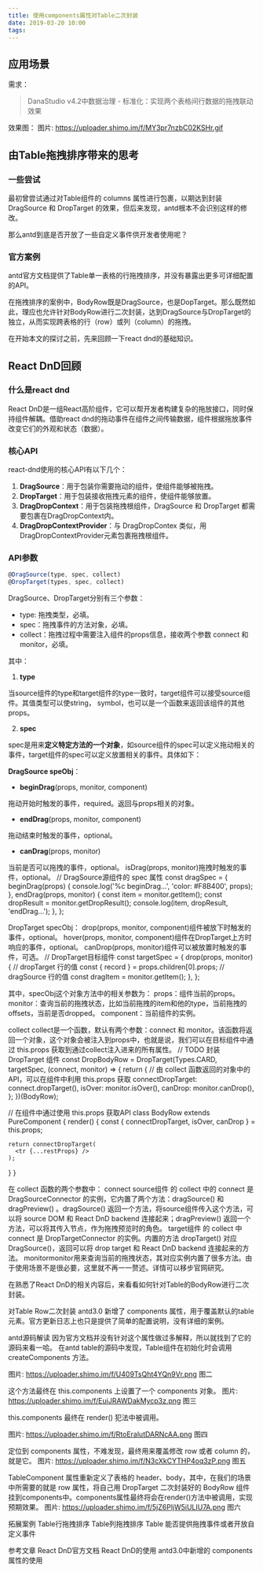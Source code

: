 ```yaml
---
title: 使用components属性对Table二次封装
date: 2019-03-20 10:00
tags:
---
```


## 应用场景

需求：
> DanaStudio v4.2中数据治理 - 标准化：实现两个表格间行数据的拖拽联动效果

效果图：
图片: https://uploader.shimo.im/f/MY3pr7nzbC02KSHr.gif

## 由Table拖拽排序带来的思考

### 一些尝试

最初曾尝试通过对Table组件的 columns 属性进行包裹，以期达到封装 DragSource 和 DropTarget 的效果，但后来发现，antd根本不会识别这样的修改。

那么antd到底是否开放了一些自定义事件供开发者使用呢？

### 官方案例

antd官方文档提供了Table单一表格的行拖拽排序，并没有暴露出更多可详细配置的API。

在拖拽排序的案例中，BodyRow既是DragSource，也是DopTarget。那么既然如此，理应也允许针对BodyRow进行二次封装，达到DragSource与DropTarget的独立，从而实现跨表格的行（row）或列（column）的拖拽。

在开始本文的探讨之前，先来回顾一下react dnd的基础知识。

## React DnD回顾

### 什么是react dnd

React DnD是一组React高阶组件，它可以帮开发者构建复杂的拖放接口，同时保持组件解耦。借助react dnd的拖动事件在组件之间传输数据，组件根据拖放事件改变它们的外观和状态（数据）。

### 核心API

react-dnd使用的核心API有以下几个：
1. **DragSource**：用于包装你需要拖动的组件，使组件能够被拖拽。
2. **DropTarget**：用于包装接收拖拽元素的组件，使组件能够放置。
3. **DragDropContext**：用于包装拖拽根组件，DragSource 和 DropTarget 都需要包裹在DragDropContext内。
4. **DragDropContextProvider**：与 DragDropContex 类似，用DragDropContextProvider元素包裹拖拽根组件。

### API参数
```javascript
@DragSource(type, spec, collect)
@DropTarget(types, spec, collect)
```

DragSource、DropTarget分别有三个参数：
- type: 拖拽类型，必填。
- spec：拖拽事件的方法对象，必填。
- collect：拖拽过程中需要注入组件的props信息，接收两个参数 connect 和 monitor，必填。

其中：
1. **type**

当source组件的type和target组件的type一致时，target组件可以接受source组件。其值类型可以使string， symbol，也可以是一个函数来返回该组件的其他props。

2. **spec**

spec是用来**定义特定方法的一个对象**，如source组件的spec可以定义拖动相关的事件，target组件的spec可以定义放置相关的事件。具体如下：

**DragSource speObj**：
- **beginDrag**(props, monitor, component)

拖动开始时触发的事件，required。返回与props相关的对象。

- **endDrag**(props, monitor, component)

拖动结束时触发的事件，optional。

- **canDrag**(props, monitor)

当前是否可以拖拽的事件，optional。
isDrag(props, monitor)拖拽时触发的事件，optional。
// DragSource源组件的 spec 属性
const dragSpec = {
  beginDrag(props) {
    console.log('%c beginDrag...', 'color: #F8B400', props);
  },
  endDrag(props, monitor) {
    const item = monitor.getItem();
    const dropResult = monitor.getDropResult();
    console.log(item, dropResult, 'endDrag...');
  },
};

DropTarget specObj：
drop(props, monitor, component)组件被放下时触发的事件，optional。
hover(props, monitor, component)组件在DropTarget上方时响应的事件，optional。
canDrop(props, monitor)组件可以被放置时触发的事件，可选。
// DropTarget目标组件
const targetSpec = {
  drop(props, monitor) {
    // dropTarget 行的值
    const { record } = props.children[0].props;
    // dragSource 行的值
    const dragItem = monitor.getItem();
  },
};

其中，specObj这个对象方法中的相关参数为：
props：组件当前的props。
monitor：查询当前的拖拽状态，比如当前拖拽的item和他的type，当前拖拽的offsets，当前是否dropped。
component：当前组件的实例。

collect
collect是一个函数，默认有两个参数：connect 和 monitor。该函数将返回一个对象，这个对象会被注入到props中，也就是说，我们可以在目标组件中通过 this.props 获取到通过collect注入进来的所有属性。
// TODO 封装 DropTarget 组件
const DropBodyRow = DropTarget(Types.CARD, targetSpec, (connect, monitor) => {
  return {
    // 由 collect 函数返回的对象中的API，可以在组件中利用 this.props 获取
    connectDropTarget: connect.dropTarget(),
    isOver: monitor.isOver(),
    canDrop: monitor.canDrop(),
  };
})(BodyRow);

// 在组件中通过使用 this.props 获取API
class BodyRow extends PureComponent {
  render() {
    const { connectDropTarget, isOver, canDrop } = this.props;

    return connectDropTarget(
      <tr {...restProps} />
    );
  }
}

在 collect 函数的两个参数中：
connect
source组件  的 collect 中的 connect 是DragSourceConnector 的实例，它内置了两个方法：dragSource() 和 dragPreview() 。dragSource() 返回一个方法，将source组件传入这个方法，可以将 source DOM 和 React DnD backend 连接起来；dragPreview() 返回一个方法，可以将其传入节点，作为拖拽预览时的角色。
target组件  的 collect 中 connect 是 DropTargetConnector 的实例。内置的方法 dropTarget() 对应 DragSource()，返回可以将 drop target 和 React DnD backend 连接起来的方法。
monitormonitor用来查询当前的拖拽状态，其对应实例内置了很多方法。由于使用场景不是很必要，这里就不再一一赘述。详情可以移步官网研究。

在熟悉了React DnD的相关内容后，来看看如何针对Table的BodyRow进行二次封装。

对Table Row二次封装
antd3.0 新增了 components 属性，用于覆盖默认的table元素。官方更新日志上也只是提供了简单的配置说明，没有详细的案例。

antd源码解读
因为官方文档并没有针对这个属性做过多解释，所以就找到了它的源码来看一哈。
在antd table的源码中发现，Table组件在初始化时会调用 createComponents 方法。

图片: https://uploader.shimo.im/f/U409TsQht4YQn9Vr.png
图二

这个方法最终在 this.components 上设置了一个 components 对象。
图片: https://uploader.shimo.im/f/EuiJRAWDakMycp3z.png
图三

this.components 最终在 render() 犯法中被调用。

图片: https://uploader.shimo.im/f/RtoEralutDARNcAA.png
图四

定位到 components 属性，不难发现，最终用来覆盖修改 row 或者 column 的，就是它。
图片: https://uploader.shimo.im/f/N3cXkCYTHP4oq3zP.png
图五

TableComponent 属性重新定义了表格的 header、body，其中，在我们的场景中所需要的就是 row 属性，将自己用 DropTarget 二次封装好的 BodyRow 组件挂到components中。components属性最终将会在render()方法中被调用，实现预期效果。
图片: https://uploader.shimo.im/f/5jZ6PljW5iULIU7A.png
图六

拓展案例
Table行拖拽排序
Table列拖拽排序
Table 能否提供拖拽事件或者开放自定义事件

参考文章
React DnD官方文档
React DnD的使用
antd3.0中新增的 components 属性的使用
